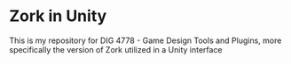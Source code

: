 # Zork in Unity
This is my repository for DIG 4778 - Game Design Tools and Plugins, more specifically the version of Zork utilized in a Unity interface 

